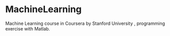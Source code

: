 # MachineLearning
 Machine Learning course in Coursera by Stanford University , programming exercise with Matlab. 
